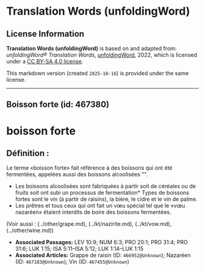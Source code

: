 # Translation Words (unfoldingWord)

## License Information

**Translation Words (unfoldingWord)** is based on and adapted from: _unfoldingWord® Translation Words_, [unfoldingWord](https://unfoldingword.org/utw), 2022, which is licensed under a [CC BY-SA 4.0 license](https://creativecommons.org/licenses/by-sa/4.0/legalcode.en).

This markdown version (created `2025-10-16`) is provided under the same license.



--------------------------------

## Boisson forte (id: 467380)

boisson forte
=============

Définition :
------------

Le terme «boisson forte» fait référence à des boissons qui ont été fermentées, appelées aussi des boissons alcoolisées "".

* Les boissons alcoolisées sont fabriquées à partir soit de céréales ou de fruits soit ont subi un processus de fermentation\* Types de boissons fortes sont le vin (à partir de raisins), la bière, le cidre et le vin de palme.
* Les prêtres et tous ceux qui ont fait un vœu spécial tel que le «vœu nazaréen» étaient interdits de boire des boissons fermentées.

(Voir aussi : (../other/grape.md), (../kt/nazirite.md), (../kt/vow.md), (../other/wine.md))

* **Associated Passages:** LEV 10:9; NUM 6:3; PRO 20:1; PRO 31:4; PRO 31:6; LUK 1:15; ISA 5:11–ISA 5:12; LUK 1:14–LUK 1:15
* **Associated Articles:** Grappe de raisin (ID: `466952@Unknown`); Nazaréen (ID: `467183@Unknown`); Vin (ID: `467455@Unknown`)

